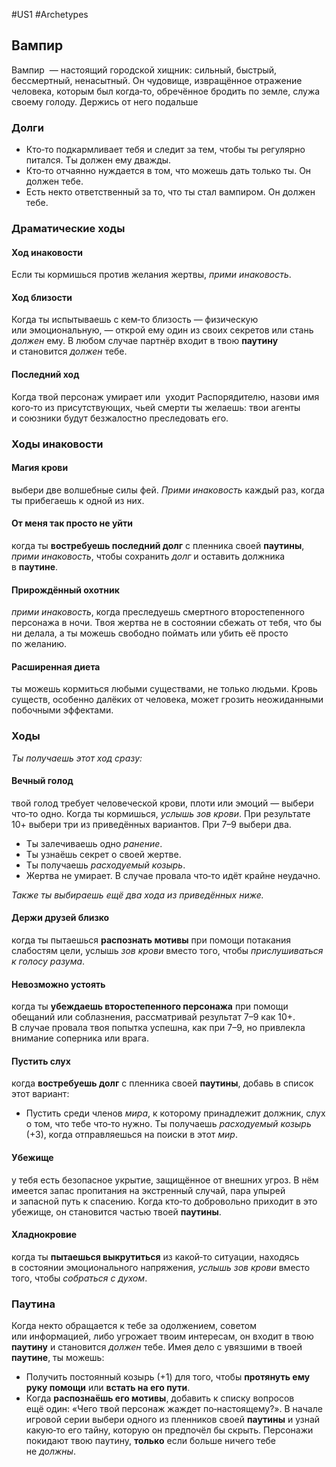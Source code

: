 #US1 #Archetypes

## Вампир
Вампир  — настоящий городской хищник: сильный, быстрый, бессмертный, ненасытный. Он чудовище, извращённое отражение человека, которым был когда‑то, обречённое бродить по земле, служа своему голоду. Держись от него подальше

### Долги
- Кто‑то подкармливает тебя и следит за тем, чтобы ты регулярно питался. Ты должен ему дважды. 
- Кто‑то отчаянно нуждается в том, что можешь дать только ты. Он должен тебе. 
- Есть некто ответственный за то, что ты стал вампиром. Он должен тебе.

### Драматические ходы
#### Ход инаковости 
Если ты кормишься против желания жертвы, *прими инаковость*. 

#### Ход близости
Когда ты испытываешь с кем‑то близость — физическую или эмоциональную, — открой ему один из своих секретов или стань *должен* ему. В любом случае партнёр входит в твою **паутину** и становится *должен* тебе. 

#### Последний ход
Когда твой персонаж умирает или  уходит Распорядителю, назови имя кого‑то из присутствующих, чьей смерти ты желаешь: твои агенты и союзники будут безжалостно преследовать его.

### Ходы инаковости

#### Магия крови
выбери две волшебные силы фей. *Прими инаковость* каждый раз, когда ты прибегаешь к одной из них. 

#### От меня так просто не уйти
когда ты **востребуешь последний долг** с пленника своей **паутины**, *прими инаковость*, чтобы сохранить *долг* и оставить должника в **паутине**. 

#### Прирождённый охотник
*прими инаковость*, когда преследуешь смертного второстепенного персонажа в ночи. Твоя жертва не в состоянии сбежать от тебя, что бы ни делала, а ты можешь свободно поймать или убить её просто по желанию. 

#### Расширенная диета
ты можешь кормиться любыми существами, не только людьми. Кровь существ, особенно далёких от человека, может грозить неожиданными побочными эффектами.


### Ходы
*Ты получаешь этот ход сразу:* 
#### Вечный голод
твой голод требует человеческой крови, плоти или эмоций — выбери что‑то одно. Когда ты кормишься, *услышь зов крови*. При результате 10+ выбери три из приведённых вариантов. При 7–9 выбери два. 
- Ты залечиваешь одно *ранение*. 
- Ты узнаёшь секрет о своей жертве. 
- Ты получаешь *расходуемый козырь*. 
- Жертва не умирает. 
В случае провала что‑то идёт крайне неудачно. 


*Также ты выбираешь ещё два хода из приведённых ниже.* 
#### Держи друзей близко
когда ты пытаешься **распознать мотивы** при помощи потакания слабостям цели, услышь *зов крови* вместо того, чтобы *прислушиваться к голосу разума*. 

#### Невозможно устоять
когда ты **убеждаешь второстепенного персонажа** при помощи обещаний или соблазнения, рассматривай результат 7–9 как 10+. В случае провала твоя попытка успешна, как при 7–9, но привлекла внимание соперника или врага. 

#### Пустить слух
когда **востребуешь долг** с пленника своей **паутины**, добавь в список этот вариант: 
- Пустить среди членов *мира*, к которому принадлежит должник, слух о том, что тебе что‑то нужно. Ты получаешь *расходуемый козырь* (+3), когда отправляешься на поиски в этот *мир*. 

#### Убежище
у тебя есть безопасное укрытие, защищённое от внешних угроз. В нём имеется запас пропитания на экстренный случай, пара упырей и запасной путь к спасению. Когда кто‑то добровольно приходит в это убежище, он становится частью твоей **паутины**. 

#### Хладнокровие
когда ты **пытаешься выкрутиться** из какой‑то ситуации, находясь в состоянии эмоционального напряжения, *услышь зов крови* вместо того, чтобы *собраться с духом*.


### Паутина
Когда некто обращается к тебе за одолжением, советом или информацией, либо угрожает твоим интересам, он входит в твою **паутину** и становится *должен* тебе. Имея дело с увязшими в твоей **паутине**, ты можешь: 
- Получить постоянный козырь (+1) для того, чтобы **протянуть ему руку помощи** или **встать на его пути**. 
- Когда **распознаёшь его мотивы**, добавить к списку вопросов ещё один: «Чего твой персонаж жаждет по‑настоящему?». 
В начале игровой серии выбери одного из пленников своей **паутины** и узнай какую‑то его тайну, которую он предпочёл бы скрыть. Персонажи покидают твою паутину, **только** если больше ничего тебе не *должны*.